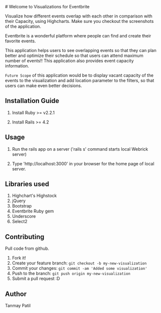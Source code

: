 <snippet>
  <content>
# Welcome to Visualizations for Eventbrite

Visualize how different events overlap with each other in comparison with their Capacity, using Highcharts.
Make sure you checkout the screenshots of the application.

Eventbrite is a wonderful platform where people can find and create their favorite events.

This application helps users to see overlapping events so that they can plan better and optimize their schedule so that users can attend maximum number of events!!
This application also provides event capacity information.

`Future Scope` of this application would be to display vacant capacity of the events to the visualization and add location parameter to the filters, so that users can make even better decisions.

## Installation Guide

1. Install Ruby >= v2.2.1

2. Install Rails >= 4.2

## Usage
1. Run the rails app on a server ('rails s' command starts local Webrick server)

2. Type 'http://localhost:3000' in your browser for the home page of local server.

## Libraries used
1. Highchart's Highstock
2. jQuery
3. Bootstrap
4. Eventbrite Ruby gem
5. Underscore
6. Select2

## Contributing

Pull code from github.

1. Fork it!
2. Create your feature branch: `git checkout -b my-new-visualization`
3. Commit your changes: `git commit -am 'Added some visualization'`
4. Push to the branch: `git push origin my-new-visualization`
5. Submit a pull request :D

## Author

Tanmay Patil


</content>
</snippet>

